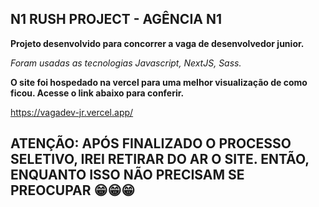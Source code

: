 ## N1 RUSH PROJECT - AGÊNCIA N1

**Projeto desenvolvido para concorrer a vaga de desenvolvedor junior.**

*Foram usadas as tecnologias Javascript, NextJS, Sass.*

**O site foi hospedado na vercel para uma melhor visualização de como ficou. Acesse o link abaixo para conferir.**

<https://vagadev-jr.vercel.app/>

## ATENÇÃO: APÓS FINALIZADO O PROCESSO SELETIVO, IREI RETIRAR DO AR O SITE. ENTÃO, ENQUANTO ISSO NÃO PRECISAM SE PREOCUPAR 😁😁😁
